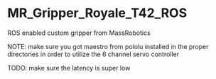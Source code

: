# MR_Gripper_Royale_T42_ROS

ROS enabled custom gripper from MassRobotics

NOTE: make sure you got maestro from pololu installed in the proper directories in order to utilize the 6 channel servo controller

TODO: make sure the latency is super low
